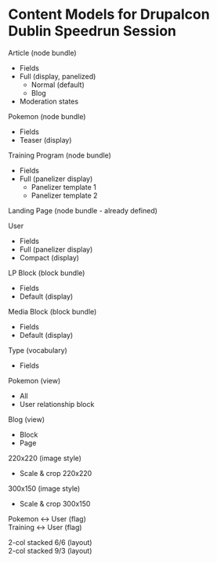 # Content Models for Drupalcon Dublin Speedrun Session

Article (node bundle)
  - Fields
  - Full (display, panelized)
    - Normal (default)
    - Blog
  - Moderation states

Pokemon (node bundle)
  - Fields
  - Teaser (display)

Training Program (node bundle)
  - Fields
  - Full (panelizer display)
    - Panelizer template 1
    - Panelizer template 2

Landing Page (node bundle - already defined)

User
  - Fields
  - Full (panelizer display)
  - Compact (display)

LP Block (block bundle)
  - Fields
  - Default (display)

Media Block (block bundle)
  - Fields
  - Default (display)

Type (vocabulary)
  - Fields

Pokemon (view)
  - All
  - User relationship block

Blog (view)
  - Block
  - Page

220x220 (image style)
  - Scale & crop 220x220

300x150 (image style)
  - Scale & crop 300x150

Pokemon <-> User (flag)  
Training <-> User (flag)

2-col stacked 6/6 (layout)  
2-col stacked 9/3 (layout)


